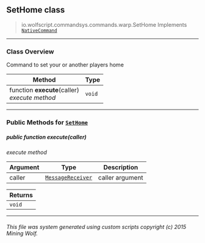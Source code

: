 ## SetHome __class__

>io.wolfscript.commandsys.commands.warp.SetHome
>Implements [`NativeCommand`](..\..\NativeCommand.md)

---

### Class Overview

Command to set your or another players home

Method | Type   
--- | :--- 
 function __execute__(caller) <br> _execute method_ | `void`



---


### Public Methods for [`SetHome`](SetHome.md)

##### <a id='execute'></a>public  function __execute__(caller)

_execute method_

Argument | Type | Description  
--- | --- | --- 
caller | [`MessageReceiver`](..\..\..\chat\MessageReceiver.md) | caller argument

Returns | 
--- | 
`void` |


---


###### This file was system generated using custom scripts copyright (c) 2015 Mining Wolf.
	

